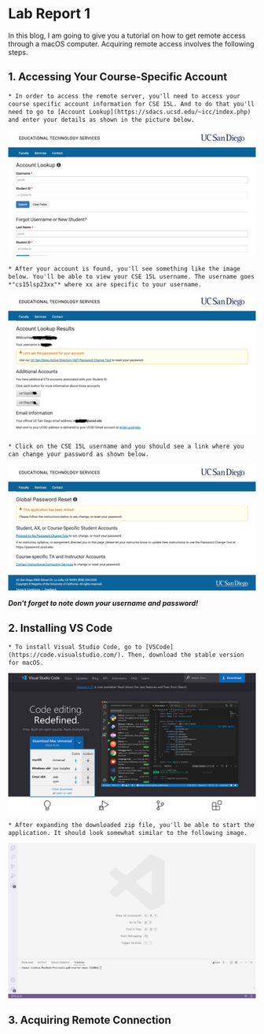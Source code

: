 # Lab Report 1

In this blog, I am going to give you a tutorial on how to get remote access through a macOS computer. Acquiring remote access involves the following steps.

## 1. Accessing Your Course-Specific Account  
    * In order to access the remote server, you'll need to access your course specific account information for CSE 15L. And to do that you'll need to go to [Account Lookup](https://sdacs.ucsd.edu/~icc/index.php) and enter your details as shown in the picture below.

![Image](Screenshot1.png)

    * After your account is found, you'll see something like the image below. You'll be able to view your CSE 15L username. The username goes *"cs15lsp23xx"* where xx are specific to your username.

![Image](Screenshot2.png)

    * Click on the CSE 15L username and you should see a link where you can change your password as shown below.

![Image](Screenshot3.png)

***Don't forget to note down your username and password!***

## 2. Installing VS Code
    * To install Visual Studio Code, go to [VSCode](https://code.visualstudio.com/). Then, download the stable version for macOS.

![Image](Screenshot4.png)

    * After expanding the downloaded zip file, you'll be able to start the application. It should look somewhat similar to the following image.

![Image](Screenshot5.png)

## 3. Acquiring Remote Connection
